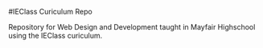 #IEClass Curiculum Repo

Repository for Web Design and Development taught in Mayfair Highschool using the IEClass curiculum.
